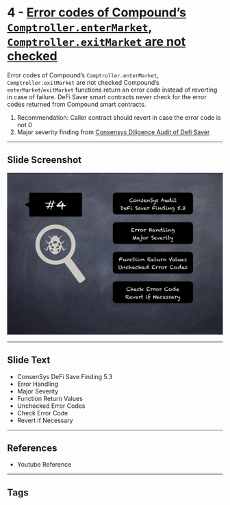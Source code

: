 
# 4 - [Error codes of Compound’s `Comptroller.enterMarket`, `Comptroller.exitMarket` are not checked](./Error%20codes%20of%20Compound’s%20`Comptroller.enterMarket`,%20`Comptroller.exitMarket`%20are%20not%20checked.md)

Error codes of Compound’s `Comptroller.enterMarket`, `Comptroller.exitMarket` are not checked Compound’s `enterMarket`/`exitMarket` functions return an error code instead of reverting in case of failure. DeFi Saver smart contracts never check for the error codes returned from Compound smart contracts.
1. Recommendation: Caller contract should revert in case the error code is not 0
2. Major severity finding from [Consensys Diligence Audit of Defi Saver](https://consensys.net/diligence/audits/2021/03/defi-saver/#error-codes-of-compound-s-comptroller-entermarket-comptroller-exitmarket-are-not-checked)
___
## Slide Screenshot
![004.png](../../images/7.%20Audit%20Findings%20101/004.png)
___
## Slide Text
- ConsenSys DeFi Save Finding 5.3
- Error Handling
- Major Severity
- Function Return Values
- Unchecked Error Codes
- Check Error Code
- Revert if Necessary
___
## References
- Youtube Reference
___
## Tags
